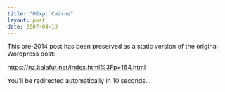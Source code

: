 ```yaml
---
title: "OExp: Cairns"
layout: post
date: 2007-04-13
---
```


This pre-2014 post has been preserved as a static version of the original Wordpress post:

https://nz.kalafut.net/index.html%3Fp=164.html

You'll be redirected automatically in 10 seconds...

<head>
  <meta http-equiv="refresh" content="10;url=https://nz.kalafut.net/index.html%3Fp=164.html">
</head>

